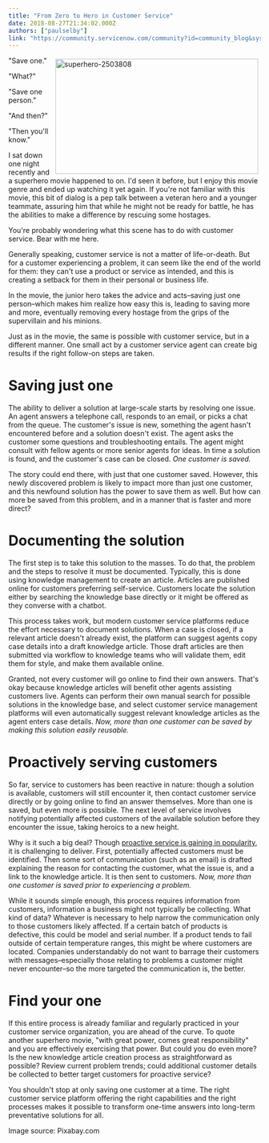 ```yaml
---
title: "From Zero to Hero in Customer Service"
date: 2018-08-27T21:34:02.000Z
authors: ["paulselby"]
link: "https://community.servicenow.com/community?id=community_blog&sys_id=9827d9b3db8c6344a8562926ca961977"
---
```

<p><img class="alignnone wp-image-3294" style="padding: 5px;" src="https://insightsincustomerservice.files.wordpress.com/2018/08/superhero-2503808.jpg" alt="superhero-2503808" width="405" height="230" align="right" /> &#34;Save one.&#34;</p>
<p>&#34;What?&#34;</p>
<p>&#34;Save one person.&#34;</p>
<p>&#34;And then?&#34;</p>
<p>&#34;Then you&#39;ll know.&#34;</p>
<p>I sat down one night recently and a superhero movie happened to on. I&#39;d seen it before, but I enjoy this movie genre and ended up watching it yet again. If you&#39;re not familiar with this movie, this bit of dialog is a pep talk between a veteran hero and a younger teammate, assuring him that while he might not be ready for battle, he has the abilities to make a difference by rescuing some hostages.</p>
<p>You&#39;re probably wondering what this scene has to do with customer service. Bear with me here.</p>
<p>Generally speaking, customer service is not a matter of life-or-death. But for a customer experiencing a problem, it can seem like the end of the world for them: they can&#39;t use a product or service as intended, and this is creating a setback for them in their personal or business life.</p>
<p>In the movie, the junior hero takes the advice and acts–saving just one person–which makes him realize how easy this is, leading to saving more and more, eventually removing every hostage from the grips of the supervillain and his minions.</p>
<p>Just as in the movie, the same is possible with customer service, but in a different manner. One small act by a customer service agent can create big results if the right follow-on steps are taken.</p>
<h1>Saving just one</h1>
<p>The ability to deliver a solution at large-scale starts by resolving one issue. An agent answers a telephone call, responds to an email, or picks a chat from the queue. The customer&#39;s issue is new, something the agent hasn&#39;t encountered before and a solution doesn&#39;t exist. The agent asks the customer some questions and troubleshooting entails. The agent might consult with fellow agents or more senior agents for ideas. In time a solution is found, and the customer&#39;s case can be closed. <em>One customer is saved.</em></p>
<p>The story could end there, with just that one customer saved. However, this newly discovered problem is likely to impact more than just one customer, and this newfound solution has the power to save them as well. But how can more be saved from this problem, and in a manner that is faster and more direct?</p>
<h1>Documenting the solution</h1>
<p>The first step is to take this solution to the masses. To do that, the problem and the steps to resolve it must be documented. Typically, this is done using knowledge management to create an article. Articles are published online for customers preferring self-service. Customers locate the solution either by searching the knowledge base directly or it might be offered as they converse with a chatbot.</p>
<p>This process takes work, but modern customer service platforms reduce the effort necessary to document solutions. When a case is closed, if a relevant article doesn&#39;t already exist, the platform can suggest agents copy case details into a draft knowledge article. Those draft articles are then submitted via workflow to knowledge teams who will validate them, edit them for style, and make them available online.</p>
<p>Granted, not every customer will go online to find their own answers. That&#39;s okay because knowledge articles will benefit other agents assisting customers live. Agents can perform their own manual search for possible solutions in the knowledge base, and select customer service management platforms will even automatically suggest relevant knowledge articles as the agent enters case details. <em>Now, more than one customer can be saved by making this solution easily reusable.</em></p>
<h1>Proactively serving customers</h1>
<p>So far, service to customers has been reactive in nature: though a solution is available, customers will still encounter it, then contact customer service directly or by going online to find an answer themselves. More than one is saved, but even more is possible. The next level of service involves notifying potentially affected customers of the available solution before they encounter the issue, taking heroics to a new height.</p>
<p>Why is it such a big deal? Though <a href="https://www.forbes.com/sites/shephyken/2017/01/07/10-customer-service-and-customer-experience-cx-trends-for-2017/#40b1886c75e5" target="_blank" rel="nofollow">proactive service is gaining in popularity</a>, it is challenging to deliver. First, potentially affected customers must be identified. Then some sort of communication (such as an email) is drafted explaining the reason for contacting the customer, what the issue is, and a link to the knowledge article. It is then sent to customers. <em>Now, more than one customer is saved prior to experiencing a problem.</em></p>
<p>While it sounds simple enough, this process requires information from customers, information a business might not typically be collecting. What kind of data? Whatever is necessary to help narrow the communication only to those customers likely affected. If a certain batch of products is defective, this could be model and serial number. If a product tends to fail outside of certain temperature ranges, this might be where customers are located. Companies understandably do not want to barrage their customers with messages–especially those relating to problems a customer might never encounter–so the more targeted the communication is, the better.</p>
<h1>Find your one</h1>
<p>If this entire process is already familiar and regularly practiced in your customer service organization, you are ahead of the curve. To quote another superhero movie, &#34;with great power, comes great responsibility&#34; and you are effectively exercising that power. But could you do even more? Is the new knowledge article creation process as straightforward as possible? Review current problem trends; could additional customer details be collected to better target customers for proactive service?</p>
<p>You shouldn&#39;t stop at only saving one customer at a time. The right customer service platform offering the right capabilities and the right processes makes it possible to transform one-time answers into long-term preventative solutions for all.</p>
<p>Image source: Pixabay.com</p>